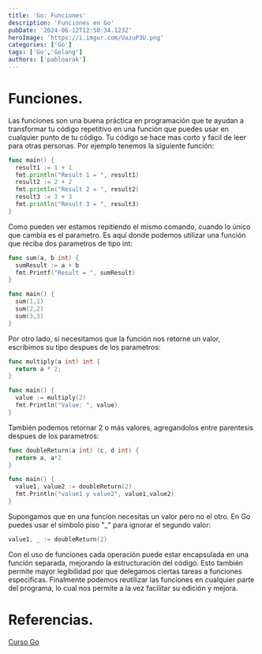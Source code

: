 ```yaml
---
title: 'Go: Funciones'
description: 'Funciones en Go'
pubDate: '2024-06-12T12:50:34.123Z'
heroImage: 'https://i.imgur.com/UazuP3U.png'
categories: ['Go']
tags: ['Go','Golang']
authors: ['pabloarak']
---
```

# Funciones.

Las funciones son una buena práctica en programación que te ayudan a transformar tu código repetitivo en una función que puedes usar en cualquier punto de tu código. Tu código se hace mas corto y facil de leer para otras personas. Por ejemplo tenemos la siguiente función:

```go
func main() {
  result1 := 1 + 1
  fmt.println("Result 1 = ", result1)
  result2 := 2 + 2
  fmt.println("Result 2 = ", result2)
  result3 := 3 + 3
  fmt.println("Result 3 = ", result3)
}
```

Como pueden ver estamos repitiendo el mismo comando, cuando lo único que cambia es el parametro. Es aquí donde podemos utilizar una función que reciba dos parametros de tipo int:

```go
func sum(a, b int) {
  sumResult := a + b
  fmt.Printf("Result = ", sumResult)
}
```

```go
func main() { 
  sum(1,1)
  sum(2,2)
  sum(3,3)
}
```

Por otro lado, si necesitamos que la función nos retorne un valor, escribimos su tipo despues de los parametros:

```go
func multiply(a int) int { 
  return a * 2;
}

func main() {
  value := multiply(2)
  fmt.Println("Value: ", value)
}
```

También podemos retornar 2 o más valores, agregandolos entre parentesis despues de los parametros:

```go
func doubleReturn(a int) (c, d int) {
  return a, a*2
}

func main() {
  value1, value2 := doubleReturn(2)
  fmt.Println("value1 y value2", value1,value2)
}
```

Supongamos que en una funcion necesitas un valor pero no el otro. En Go puedes usar el simbolo piso "_" para ignorar el segundo valor:

```go
value1, _ := doubleReturn(2)
```

Con el uso de funciones cada operación puede estar encapsulada en una función separada, mejorando la estructuración del código. Esto también permite mayor legibilidad por que delegamos ciertas tareas a funciones especificas. Finalmente podemos reutilizar las funciones en cualquier parte del programa, lo cual nos permite a la vez facilitar su edición y mejora.

# Referencias.

[Curso Go](https://platzi.com/cursos/programacion-golang/)